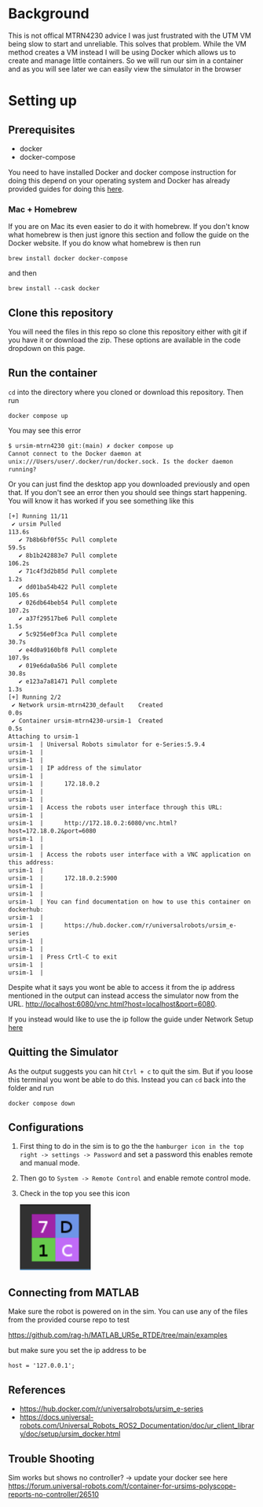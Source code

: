 # Background

This is not offical MTRN4230 advice I was just frustrated with the UTM VM being slow to start and unreliable. This solves that problem.
While the VM method creates a VM instead I will be using Docker which allows us to create and manage little containers. So we will run our sim in a container and as you will see later we can easily view the simulator in the browser

# Setting up

## Prerequisites

-   docker
-   docker-compose

You need to have installed Docker and docker compose instruction for doing this depend on your operating system and Docker has already provided guides for doing this [here](https://docs.docker.com/compose/install/).

### Mac + Homebrew

If you are on Mac its even easier to do it with homebrew. If you don't know what homebrew is then just ignore this section and follow the guide on the Docker website. If you do know what homebrew is then run

```
brew install docker docker-compose
```

and then

```
brew install --cask docker
```

## Clone this repository

You will need the files in this repo so clone this repository either with git if you have it or download the zip. These options are available in the code dropdown on this page.

## Run the container

`cd` into the directory where you cloned or download this repository. Then run

```
docker compose up
```

You may see this error

```
$ ursim-mtrn4230 git:(main) ✗ docker compose up
Cannot connect to the Docker daemon at unix:///Users/user/.docker/run/docker.sock. Is the docker daemon running?
```

Or you can just find the desktop app you downloaded previously and open that.
If you don't see an error then you should see things start happening.
You will know it has worked if you see something like this

```
[+] Running 11/11
 ✔ ursim Pulled                                                                                                                                                113.6s
   ✔ 7b8b6bf0f55c Pull complete                                                                                                                                 59.5s
   ✔ 8b1b242883e7 Pull complete                                                                                                                                106.2s
   ✔ 71c4f3d2b85d Pull complete                                                                                                                                  1.2s
   ✔ dd01ba54b422 Pull complete                                                                                                                                105.6s
   ✔ 026db64beb54 Pull complete                                                                                                                                107.2s
   ✔ a37f29517be6 Pull complete                                                                                                                                  1.5s
   ✔ 5c9256e0f3ca Pull complete                                                                                                                                 30.7s
   ✔ e4d0a9160bf8 Pull complete                                                                                                                                107.9s
   ✔ 019e6da0a5b6 Pull complete                                                                                                                                 30.8s
   ✔ e123a7a81471 Pull complete                                                                                                                                  1.3s
[+] Running 2/2
 ✔ Network ursim-mtrn4230_default    Created                                                                                                                     0.0s
 ✔ Container ursim-mtrn4230-ursim-1  Created                                                                                                                     0.5s
Attaching to ursim-1
ursim-1  | Universal Robots simulator for e-Series:5.9.4
ursim-1  |
ursim-1  |
ursim-1  | IP address of the simulator
ursim-1  |
ursim-1  |      172.18.0.2
ursim-1  |
ursim-1  |
ursim-1  | Access the robots user interface through this URL:
ursim-1  |
ursim-1  |      http://172.18.0.2:6080/vnc.html?host=172.18.0.2&port=6080
ursim-1  |
ursim-1  |
ursim-1  | Access the robots user interface with a VNC application on this address:
ursim-1  |
ursim-1  |      172.18.0.2:5900
ursim-1  |
ursim-1  |
ursim-1  | You can find documentation on how to use this container on dockerhub:
ursim-1  |
ursim-1  |      https://hub.docker.com/r/universalrobots/ursim_e-series
ursim-1  |
ursim-1  |
ursim-1  | Press Crtl-C to exit
ursim-1  |
ursim-1  |
```

Despite what it says you wont be able to access it from the ip address mentioned in the output can instead access the simulator now from the URL.
<http://localhost:6080/vnc.html?host=localhost&port=6080>.

If you instead would like to use the ip follow the guide under Network Setup [here](https://docs.universal-robots.com/Universal_Robots_ROS2_Documentation/doc/ur_client_library/doc/setup/ursim_docker.html)

## Quitting the Simulator

As the output suggests you can hit `Ctrl + c` to quit the sim. But if you loose this terminal you wont be able to do this. Instead you can `cd` back into the folder and run

```
docker compose down
```

## Configurations

1. First thing to do in the sim is to go the the `hamburger icon in the top right -> settings -> Password` and set a password this enables remote and manual mode.
2. Then go to `System -> Remote Control` and enable remote control mode.
3. Check in the top you see this icon

    ![safety hash](image.png)

## Connecting from MATLAB

Make sure the robot is powered on in the sim. You can use any of the files from the provided course repo to test

<https://github.com/rag-h/MATLAB_UR5e_RTDE/tree/main/examples>

but make sure you set the ip address to be

```
host = '127.0.0.1';
```

## References

-   <https://hub.docker.com/r/universalrobots/ursim_e-series>
-   <https://docs.universal-robots.com/Universal_Robots_ROS2_Documentation/doc/ur_client_library/doc/setup/ursim_docker.html>

## Trouble Shooting

Sim works but shows no controller? -> update your docker see here <https://forum.universal-robots.com/t/container-for-ursims-polyscope-reports-no-controller/26510>
